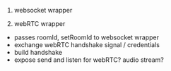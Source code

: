 1. websocket wrapper

2. webRTC wrapper
  - passes roomId, setRoomId to websocket wrapper
  - exchange webRTC handshake signal / credentials
  - build handshake
  - expose send and listen for webRTC? audio stream?